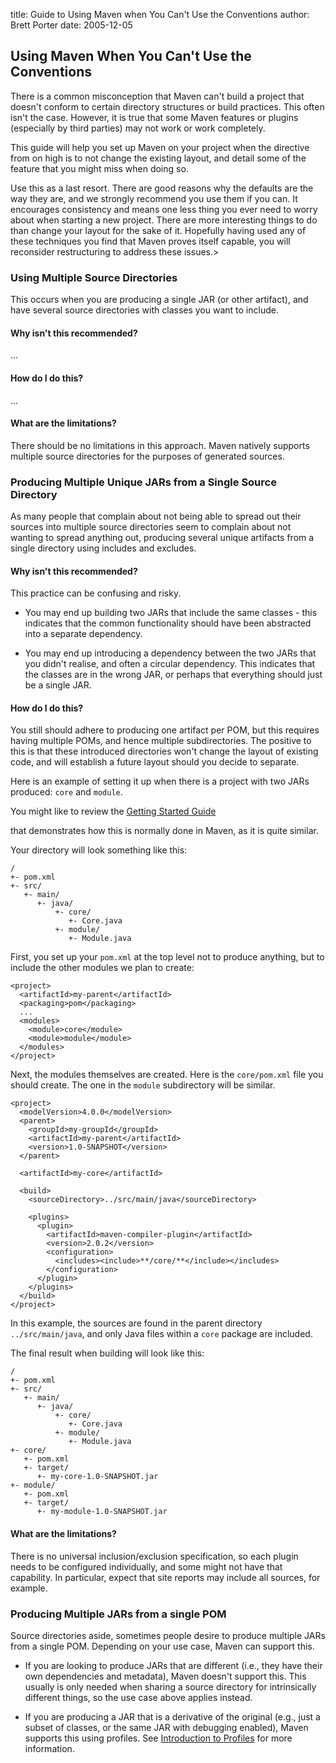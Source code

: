 title: Guide to Using Maven when You Can't Use the Conventions
author: Brett Porter
date: 2005-12-05

<!--
Licensed to the Apache Software Foundation (ASF) under one
or more contributor license agreements.  See the NOTICE file
distributed with this work for additional information
regarding copyright ownership.  The ASF licenses this file
to you under the Apache License, Version 2.0 (the
"License"); you may not use this file except in compliance
with the License.  You may obtain a copy of the License at

    http://www.apache.org/licenses/LICENSE-2.0

Unless required by applicable law or agreed to in writing,
software distributed under the License is distributed on an
"AS IS" BASIS, WITHOUT WARRANTIES OR CONDITIONS OF ANY
KIND, either express or implied.  See the License for the
specific language governing permissions and limitations
under the License.
-->
## Using Maven When You Can't Use the Conventions


 There is a common misconception that Maven can't build a project that doesn't conform to certain directory structures or build practices. This often isn't the case. However, it is true that some Maven features or plugins (especially by third parties) may not work or work completely.


 This guide will help you set up Maven on your project when the directive from on high is to not change the existing layout, and detail some of the feature that you might miss when doing so.


 Use this as a last resort. There are good reasons why the defaults are the way they are, and we strongly recommend you use them if you can. It encourages consistency and means one less thing you ever need to worry about when starting a new project. There are more interesting things to do than change your layout for the sake of it. Hopefully having used any of these techniques you find that Maven proves itself capable, you will reconsider restructuring to address these issues.\>


### Using Multiple Source Directories


 This occurs when you are producing a single JAR (or other artifact), and have several source directories with classes you want to include.


#### Why isn't this recommended?


 ...


<!-- TODO -->

#### How do I do this?


 ...


<!-- TODO -->

#### What are the limitations?


 There should be no limitations in this approach. Maven natively supports multiple source directories for the purposes of generated sources.




### Producing Multiple Unique JARs from a Single Source Directory


 As many people that complain about not being able to spread out their sources into multiple source directories seem to complain about not wanting to spread anything out, producing several unique artifacts from a single directory using includes and excludes.


#### Why isn't this recommended?


 This practice can be confusing and risky.



 - You may end up building two JARs that include the same classes - this indicates that the common functionality should have been abstracted into a separate dependency.

 - You may end up introducing a dependency between the two JARs that you didn't realise, and often a circular dependency. This indicates that the classes are in the wrong JAR, or perhaps that everything should just be a single JAR.



#### How do I do this?


 You still should adhere to producing one artifact per POM, but this requires having multiple POMs, and hence multiple subdirectories. The positive to this is that these introduced directories won't change the layout of existing code, and will establish a future layout should you decide to separate.


 Here is an example of setting it up when there is a project with two JARs produced: `core` and `module`.


 You might like to review the [ Getting Started Guide](../getting-started/)


<!--  or {{{guide-multi-module.html} Guide to Using Multiple Modules}} -->
 that demonstrates how this is normally done in Maven, as it is quite similar.


 Your directory will look something like this:



```
/
+- pom.xml
+- src/
   +- main/
      +- java/
          +- core/
             +- Core.java
          +- module/
             +- Module.java
```

 First, you set up your `pom.xml` at the top level not to produce anything, but to include the other modules we plan to create:



```
<project>
  <artifactId>my-parent</artifactId>
  <packaging>pom</packaging>
  ...
  <modules>
    <module>core</module>
    <module>module</module>
  </modules>
</project>
```

 Next, the modules themselves are created. Here is the `core/pom.xml` file you should create. The one in the `module` subdirectory will be similar.



```
<project>
  <modelVersion>4.0.0</modelVersion>
  <parent>
    <groupId>my-groupId</groupId>
    <artifactId>my-parent</artifactId>
    <version>1.0-SNAPSHOT</version>
  </parent>

  <artifactId>my-core</artifactId>

  <build>
    <sourceDirectory>../src/main/java</sourceDirectory>

    <plugins>
      <plugin>
        <artifactId>maven-compiler-plugin</artifactId>
        <version>2.0.2</version>
        <configuration>
          <includes><include>**/core/**</include></includes>
        </configuration>
      </plugin>
    </plugins>
  </build>
</project>
```

 In this example, the sources are found in the parent directory `../src/main/java`, and only Java files within a `core` package are included.


 The final result when building will look like this:



```
/
+- pom.xml
+- src/
   +- main/
      +- java/
          +- core/
             +- Core.java
          +- module/
             +- Module.java
+- core/
   +- pom.xml
   +- target/
      +- my-core-1.0-SNAPSHOT.jar
+- module/
   +- pom.xml
   +- target/
      +- my-module-1.0-SNAPSHOT.jar
```


#### What are the limitations?


 There is no universal inclusion/exclusion specification, so each plugin needs to be configured individually, and some might not have that capability. In particular, expect that site reports may include all sources, for example.




### Producing Multiple JARs from a single POM


 Source directories aside, sometimes people desire to produce multiple JARs from a single POM. Depending on your use case, Maven can support this.



 - If you are looking to produce JARs that are different (i.e., they have their own dependencies and metadata), Maven doesn't support this. This usually is only needed when sharing a source directory for intrinsically different things, so the use case above applies instead.

 - If you are producing a JAR that is a derivative of the original (e.g., just a subset of classes, or the same JAR with debugging enabled), Maven supports this using profiles. See [ Introduction to Profiles](../introduction/introduction-to-profiles.html) for more information.




